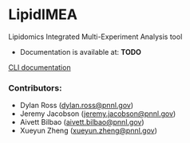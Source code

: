 # LipidIMEA
Lipidomics Integrated Multi-Experiment Analysis tool

- Documentation is available at: __TODO__

[CLI documentation](cli.md) 


### Contributors:
- Dylan Ross (dylan.ross@pnnl.gov)
- Jeremy Jacobson (jeremy.jacobson@pnnl.gov)
- Aivett Bilbao (aivett.bilbao@pnnl.gov)
- Xueyun Zheng (xueyun.zheng@pnnl.gov)

